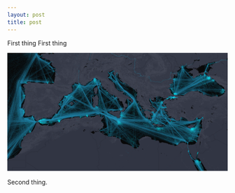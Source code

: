 ```yaml
---
layout: post
title: post
---
```


First thing First thing 

![image](/images/darkbg.png)

Second thing.
